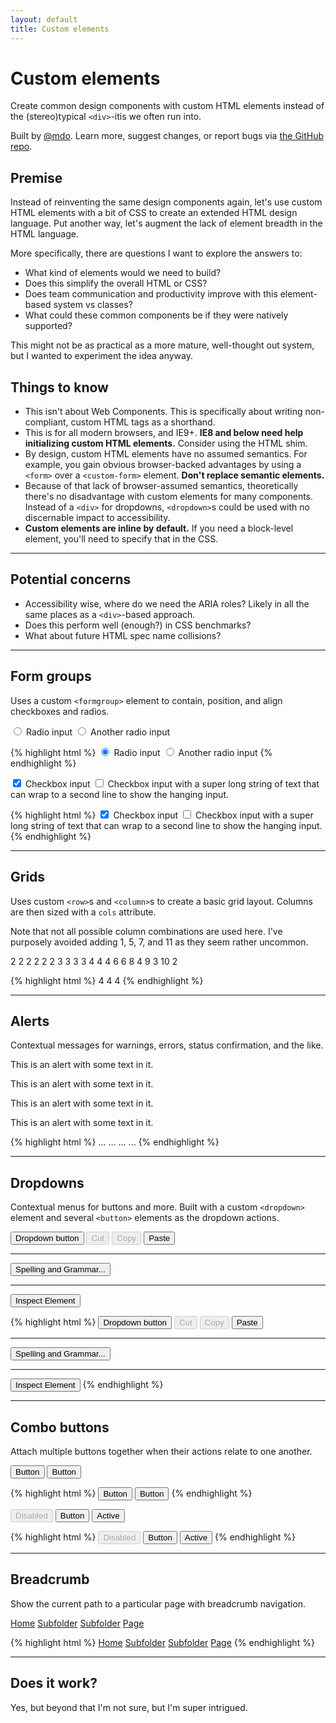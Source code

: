 ```yaml
---
layout: default
title: Custom elements
---
```


# Custom elements

Create common design components with custom HTML elements instead of the (stereo)typical `<div>`-itis we often run into.

Built by [@mdo](https://twitter.com/mdo). Learn more, suggest changes, or report bugs via [the GitHub repo](https://github.com/mdo/custom-elements).

## Premise

Instead of reinventing the same design components again, let's use custom HTML elements with a bit of CSS to create an extended HTML design language. Put another way, let's augment the lack of element breadth in the HTML language.

More specifically, there are questions I want to explore the answers to:

* What kind of elements would we need to build?
* Does this simplify the overall HTML or CSS?
* Does team communication and productivity improve with this element-based system vs classes?
* What could these common components be if they were natively supported?

This might not be as practical as a more mature, well-thought out system, but I wanted to experiment the idea anyway.

## Things to know

* This isn't about Web Components. This is specifically about writing non-compliant, custom HTML tags as a shorthand.
* This is for all modern browsers, and IE9+. **IE8 and below need help initializing custom HTML elements.** Consider using the HTML shim.
* By design, custom HTML elements have no assumed semantics. For example, you gain obvious browser-backed advantages by using a `<form>` over a `<custom-form>` element. **Don't replace semantic elements.**
* Because of that lack of browser-assumed semantics, theoretically there's no disadvantage with custom elements for many components. Instead of a `<div>` for dropdowns, `<dropdown>`s could be used with no discernable impact to accessibility.
* **Custom elements are inline by default.** If you need a block-level element, you'll need to specify that in the CSS.

---

## Potential concerns

* Accessibility wise, where do we need the ARIA roles? Likely in all the same places as a `<div>`-based approach.
* Does this perform well (enough?) in CSS benchmarks?
* What about future HTML spec name collisions?

---

## Form groups

Uses a custom `<formgroup>` element to contain, position, and align checkboxes and radios.

<formgroup>
  <label for="radio1">
    <input type="radio" id="radio1" name="radios" checked>
    Radio input
  </label>
  <label for="radio2">
    <input type="radio" id="radio2" name="radios">
    Another radio input
  </label>
</formgroup>

{% highlight html %}
<formgroup>
  <label for="radio1">
    <input type="radio" id="radio1" name="radios" checked>
    Radio input
  </label>
  <label for="radio2">
    <input type="radio" id="radio2" name="radios">
    Another radio input
  </label>
</formgroup>
{% endhighlight %}

<formgroup>
  <label for="checkbox1">
    <input type="checkbox" id="checkbox1" checked>
    Checkbox input
  </label>
  <label for="checkbox2">
    <input type="checkbox" id="checkbox2">
    Checkbox input with a super long string of text that can wrap to a second line to show the hanging input.
  </label>
</formgroup>

{% highlight html %}
<formgroup>
  <label for="checkbox1">
    <input type="checkbox" id="checkbox1" checked>
    Checkbox input
  </label>
  <label for="checkbox2">
    <input type="checkbox" id="checkbox2">
    Checkbox input with a super long string of text that can wrap to a second line to show the hanging input.
  </label>
</formgroup>
{% endhighlight %}

---

## Grids

Uses custom `<row>`s and `<column>`s to create a basic grid layout. Columns are then sized with a `cols` attribute.

Note that not all possible column combinations are used here. I've purposely avoided adding 1, 5, 7, and 11 as they seem rather uncommon.

<row>
  <column cols="2">2</column>
  <column cols="2">2</column>
  <column cols="2">2</column>
  <column cols="2">2</column>
  <column cols="2">2</column>
  <column cols="2">2</column>
</row>

<row>
  <column cols="3">3</column>
  <column cols="3">3</column>
  <column cols="3">3</column>
  <column cols="3">3</column>
</row>

<row>
  <column cols="4">4</column>
  <column cols="4">4</column>
  <column cols="4">4</column>
</row>

<row>
  <column cols="6">6</column>
  <column cols="6">6</column>
</row>

<row>
  <column cols="8">8</column>
  <column cols="4">4</column>
</row>

<row>
  <column cols="9">9</column>
  <column cols="3">3</column>
</row>

<row>
  <column cols="10">10</column>
  <column cols="2">2</column>
</row>

{% highlight html %}
<row>
  <column cols="4">4</column>
  <column cols="4">4</column>
  <column cols="4">4</column>
</row>
{% endhighlight %}

---

## Alerts

Contextual messages for warnings, errors, status confirmation, and the like.

<alert>
  <p>This is an alert with some text in it.</p>
</alert>

<alert is="info">
  <p>This is an alert with some text in it.</p>
</alert>

<alert is="warning">
  <p>This is an alert with some text in it.</p>
</alert>

<alert is="danger">
  <p>This is an alert with some text in it.</p>
</alert>

{% highlight html %}
<alert>...</alert>
<alert is="info">...</alert>
<alert is="warning">...</alert>
<alert is="danger">...</alert>
{% endhighlight %}

---

## Dropdowns

Contextual menus for buttons and more. Built with a custom `<dropdown>` element and several `<button>` elements as the dropdown actions.

<div>
<button type="button" id="dropdown-toggle" active>
  Dropdown button
</button>
<dropdown role="menu" aria-labelledby="dropdown-toggle">
  <button type="button" disabled>Cut</button>
  <button type="button" disabled>Copy</button>
  <button type="button">Paste</button>
  <hr>
  <button type="button">Spelling and Grammar...</button>
  <hr>
  <button type="button">Inspect Element</button>
</dropdown>
</div>

{% highlight html %}
<button type="button" id="dropdown-toggle" active>
  Dropdown button
</button>
<dropdown role="menu" aria-labelledby="dropdown-toggle">
  <button type="button" disabled>Cut</button>
  <button type="button" disabled>Copy</button>
  <button type="button">Paste</button>
  <hr>
  <button type="button">Spelling and Grammar...</button>
  <hr>
  <button type="button">Inspect Element</button>
</dropdown>
{% endhighlight %}

---

## Combo buttons

Attach multiple buttons together when their actions relate to one another.

<combo-button role="group" aria-label="Combo button">
  <button type="button">Button</button>
  <button type="button">Button</button>
</combo-button>

{% highlight html %}
<combo-button role="group" aria-label="Combo button">
  <button type="button">Button</button>
  <button type="button">Button</button>
</combo-button>
{% endhighlight %}

<combo-button role="group" aria-label="Combo button with disabled button">
  <button type="button" disabled>Disabled</button>
  <button type="button">Button</button>
  <button type="button" active>Active</button>
</combo-button>

{% highlight html %}
<combo-button role="group" aria-label="Combo button with disabled button">
  <button type="button" disabled>Disabled</button>
  <button type="button">Button</button>
  <button type="button" active>Active</button>
</combo-button>
{% endhighlight %}

---

## Breadcrumb

Show the current path to a particular page with breadcrumb navigation.

<breadcrumb>
  <a href="#">Home</a>
  <a href="#">Subfolder</a>
  <a href="#">Subfolder</a>
  <a href="#">Page</a>
</breadcrumb>

{% highlight html %}
<breadcrumb>
  <a href="#">Home</a>
  <a href="#">Subfolder</a>
  <a href="#">Subfolder</a>
  <a href="#">Page</a>
</breadcrumb>
{% endhighlight %}

---

## Does it work?
Yes, but beyond that I'm not sure, but I'm super intrigued.


